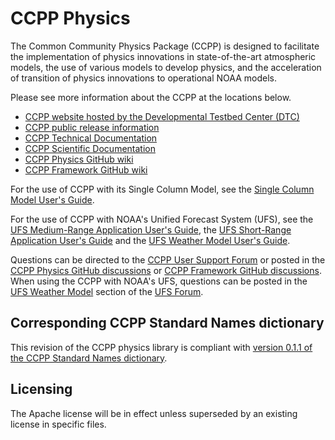 # CCPP Physics

The Common Community Physics Package (CCPP) is designed to facilitate the implementation of physics innovations in state-of-the-art atmospheric models, the use of various models to develop physics, and the acceleration of transition of physics innovations to operational NOAA models.

Please see more information about the CCPP at the locations below.

- [CCPP website hosted by the Developmental Testbed Center (DTC)](https://dtcenter.org/ccpp)
- [CCPP public release information](https://dtcenter.org/community-code/common-community-physics-package-ccpp/download)
- [CCPP Technical Documentation](https://ccpp-techdoc.readthedocs.io/en/v6.0.0/)
- [CCPP Scientific Documentation](https://dtcenter.ucar.edu/GMTB/v6.0.0/sci_doc/index.html)
- [CCPP Physics GitHub wiki](https://github.com/NCAR/ccpp-physics/wiki)
- [CCPP Framework GitHub wiki](https://github.com/NCAR/ccpp-framework/wiki)

For the use of CCPP with its Single Column Model, see the [Single Column Model User's Guide](https://dtcenter.org/sites/default/files/paragraph/scm-ccpp-guide-v6-0-0.pdf).

For the use of CCPP with NOAA's Unified Forecast System (UFS), see the [UFS Medium-Range Application User's Guide](https://ufs-mrweather-app.readthedocs.io/en/latest), the [UFS Short-Range Application User's Guide](https://ufs-srweather-app.readthedocs.io/en/latest) and the [UFS Weather Model User's Guide](https://ufs-weather-model.readthedocs.io/en/latest).

Questions can be directed to the [CCPP User Support Forum](https://dtcenter.org/forum/ccpp-user-support) or posted in the [CCPP Physics GitHub discussions](https://github.com/NCAR/ccpp-physics/discussions) or [CCPP Framework GitHub discussions](https://github.com/NCAR/ccpp-framework/discussions). When using the CCPP with NOAA's UFS, questions can be posted in the [UFS Weather Model](https://forums.ufscommunity.org/forum/ufs-weather-model) section of the [UFS Forum](https://forums.ufscommunity.org).

## Corresponding CCPP Standard Names dictionary

This revision of the CCPP physics library is compliant with [version 0.1.1 of the CCPP Standard Names dictionary](https://github.com/ESCOMP/CCPPStandardNames/releases/tag/v0.1.1).

## Licensing

The Apache license will be in effect unless superseded by an existing license in specific files.
